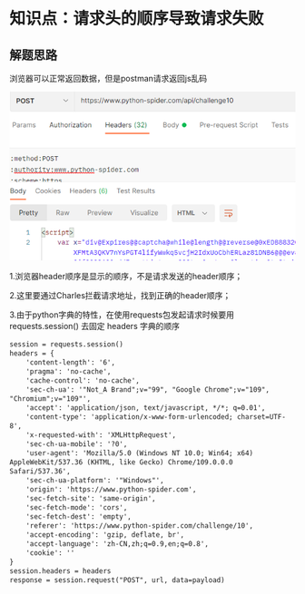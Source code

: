 # 知识点：请求头的顺序导致请求失败

## 解题思路

浏览器可以正常返回数据，但是postman请求返回js乱码

![请求](./img/1.png)

1.浏览器header顺序是显示的顺序，不是请求发送的header顺序；

2.这里要通过Charles拦截请求地址，找到正确的header顺序；

3.由于python字典的特性，在使用requests包发起请求时候要用 requests.session() 去固定 headers 字典的顺序

    session = requests.session()
    headers = {
        'content-length': '6',
        'pragma': 'no-cache',
        'cache-control': 'no-cache',
        'sec-ch-ua': '"Not_A Brand";v="99", "Google Chrome";v="109", "Chromium";v="109"',
        'accept': 'application/json, text/javascript, */*; q=0.01',
        'content-type': 'application/x-www-form-urlencoded; charset=UTF-8',
        'x-requested-with': 'XMLHttpRequest',
        'sec-ch-ua-mobile': '?0',
        'user-agent': 'Mozilla/5.0 (Windows NT 10.0; Win64; x64) AppleWebKit/537.36 (KHTML, like Gecko) Chrome/109.0.0.0 Safari/537.36',
        'sec-ch-ua-platform': '"Windows"',
        'origin': 'https://www.python-spider.com',
        'sec-fetch-site': 'same-origin',
        'sec-fetch-mode': 'cors',
        'sec-fetch-dest': 'empty',
        'referer': 'https://www.python-spider.com/challenge/10',
        'accept-encoding': 'gzip, deflate, br',
        'accept-language': 'zh-CN,zh;q=0.9,en;q=0.8',
        'cookie': ''
    }
    session.headers = headers
    response = session.request("POST", url, data=payload)
